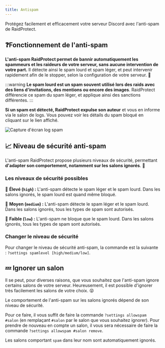 ```yaml
---
title: Antispam
---
```


Protégez facilement et efficacement votre serveur Discord avec l'anti-spam de RaidProtect.

## ❓Fonctionnement de l'anti-spam
**L'anti-spam RaidProtect permet de bannir automatiquement les spammeurs et les raideurs de votre serveur, sans aucune intervention de votre part.** Il détecte ainsi le spam lourd et spam léger, et peut intervenir rapidement afin de le stopper, selon la configuration de votre serveur. 🤚 

:::warning
**Le spam lourd est un spam souvent utilisé lors des raids avec des liens d'invitations, des mentions ou encore des images**. RaidProtect différencie ce spam du spam léger, et applique ainsi des sanctions différentes.
:::

**Si un spam est détecté, RaidProtect expulse son auteur** et vous en informe via le salon de logs. Vous pouvez voir les détails du spam bloqué en cliquant sur le lien affiché.

![Capture d'écran log spam](versioned_docs/version-3.0.0/assets/log-spam-raidprotect.png)

## 📈 Niveau de sécurité anti-spam
L'anti-spam RaidProtect propose plusieurs niveaux de sécurité, permettant **d'adapter son comportement, notamment sur les salons ignorés**. 👮 

### Les niveaux de sécurité possibles
🔴 **Élevé (`high`) :** L'anti-spam détecte le spam léger et le spam lourd. Dans les salons ignorés, le spam lourd est quand même bloqué.

🔶 **Moyen (`medium`) :** L'anti-spam détecte le spam léger et le spam lourd. Dans les salons ignorés, tous les types de spam sont autorisés.

💚 **Faible (`low`) :** L'anti-spam ne bloque que le spam lourd. Dans les salons ignorés, tous les types de spam sont autorisés.

### Changer le niveau de sécurité
Pour changer le niveau de sécurité anti-spam, la commande est la suivante : `?settings spamlevel [high/medium/low]`.

## 💤 Ignorer un salon
Il se peut, pour diverses raisons, que vous souhaitez que l'anti-spam ignore certains salons de votre serveur. Heureusement, il est possible d'ignorer très facilement les salons de votre choix. 😝 

Le comportement de l'anti-spam sur les salons ignorés dépend de son niveau de sécurité.

Pour ce faire, il vous suffit de faire la commande `?settings allowspam #salon` (en remplaçant `#salon` par le salon que vous souhaitez ignorer). Pour prendre de nouveau en compte un salon, il vous sera nécessaire de faire la commande `?settings allowspam #salon remove`.

Les salons comportant `spam` dans leur nom sont automatiquement ignorés.